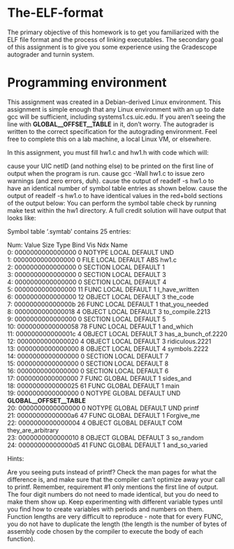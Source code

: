 # The-ELF-format

The primary objective of this homework is to get you familiarized with the ELF file format and the process of linking executables. The secondary goal of this assignment is to give you some experience using the Gradescope autograder and turnin system.

# Programming environment
This assignment was created in a Debian-derived Linux environment. This assignment is simple enough that any Linux environment with an up to date gcc will be sufficient, including systems1.cs.uic.edu. If you aren’t seeing the line with __GLOBAL__OFFSET__TABLE__ in it, don’t worry. The autograder is written to the correct specification for the autograding environment. Feel free to complete this on a lab machine, a local Linux VM, or elsewhere.


In this assignment, you must fill hw1.c and hw1.h with code which will:

cause your UIC netID (and nothing else) to be printed on the first line of output when the program is run.
cause gcc -Wall hw1.c to issue zero warnings (and zero errors, duh).
cause the output of readelf -s hw1.o to have an identical number of symbol table entries as shown below.
cause the output of readelf -s hw1.o to have identical values in the red+bold sections of the output below:
You can perform the symbol table check by running make test within the hw1 directory. A full credit solution will have output that looks like:

Symbol table ‘.symtab’ contains 25 entries:

Num:	Value	Size	Type	Bind	Vis	Ndx	Name  
0:	0000000000000000	0	NOTYPE	LOCAL	DEFAULT	UND   
1:	0000000000000000	0	FILE	LOCAL	DEFAULT	ABS	hw1.c   
2:	0000000000000000	0	SECTION	LOCAL	DEFAULT	1	  
3:	0000000000000000	0	SECTION	LOCAL	DEFAULT	3	  
4:	0000000000000000	0	SECTION	LOCAL	DEFAULT	4	  
5:	0000000000000000	11	FUNC	LOCAL	DEFAULT	1	I_have_written  
6:	0000000000000000	12	OBJECT	LOCAL	DEFAULT	3	the_code  
7:	000000000000000b	26	FUNC	LOCAL	DEFAULT	1	that_you_needed  
8:	0000000000000018	4	OBJECT	LOCAL	DEFAULT	3	to_compile.2213  
9:	0000000000000000	0	SECTION	LOCAL	DEFAULT	5	  
10:	0000000000000058	78	FUNC	LOCAL	DEFAULT	1	and_which  
11:	000000000000001c	4	OBJECT	LOCAL	DEFAULT	3	has_a_bunch_of.2220  
12:	0000000000000020	4	OBJECT	LOCAL	DEFAULT	3	ridiculous.2221  
13:	0000000000000000	8	OBJECT	LOCAL	DEFAULT	4	symbols.2222  
14:	0000000000000000	0	SECTION	LOCAL	DEFAULT	7	  
15:	0000000000000000	0	SECTION	LOCAL	DEFAULT	8	  
16:	0000000000000000	0	SECTION	LOCAL	DEFAULT	6	  
17:	0000000000000000	7	FUNC	GLOBAL	DEFAULT	1	sides_and  
18:	0000000000000025	61	FUNC	GLOBAL	DEFAULT	1	main  
19:	0000000000000000	0	NOTYPE	GLOBAL	DEFAULT	UND	__GLOBAL__OFFSET__TABLE__  
20:	0000000000000000	0	NOTYPE	GLOBAL	DEFAULT	UND	printf  
21:	00000000000000a6	47	FUNC	GLOBAL	DEFAULT	1	Forgive_me  
22:	0000000000000004	4	OBJECT	GLOBAL	DEFAULT	COM	they_are_arbitrary  
23:	0000000000000010	8	OBJECT	GLOBAL	DEFAULT	3	so_random  
24:	00000000000000d5	41	FUNC	GLOBAL	DEFAULT	1	and_so_varied  

Hints:

Are you seeing puts instead of printf? Check the man pages for what the difference is, and make sure that the compiler can’t optimize away your call to printf. Remember, requirement #1 only mentions the first line of output.
The four digit numbers do not need to made identical, but you do need to make them show up. Keep experimenting with different variable types until you find how to create variables with periods and numbers on them.
Function lengths are very difficult to reproduce - note that for every FUNC, you do not have to duplicate the length (the length is the number of bytes of assembly code chosen by the compiler to execute the body of each function).
